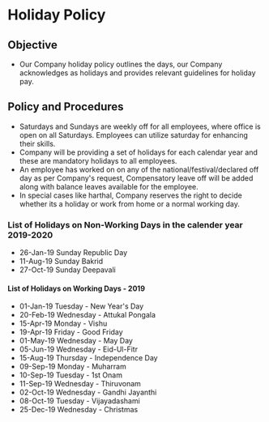 # Holiday Policy
## Objective 
- Our Company holiday policy outlines the days, our Company acknowledges as holidays and provides relevant guidelines for holiday pay.
## Policy and Procedures
- Saturdays and Sundays are weekly off for all employees, where office is open on all Saturdays. Employees can utilize saturday for enhancing their skills.
- Company will be providing a set of holidays for each calendar year and these are mandatory holidays to all employees.
- An employee has worked on on any of the national/festival/declared off day as per Company's request, Compensatory leave off will be added along with balance leaves available for the employee.
- In special cases like harthal, Company reserves the right to decide whether its a holiday or work from home or a normal working day.

### List of Holidays on Non-Working Days in the calender year 2019-2020
- 26-Jan-19 Sunday Republic Day
- 11-Aug-19 Sunday Bakrid
- 27-Oct-19 Sunday Deepavali
#### List of Holidays on Working Days - 2019
- 01-Jan-19 Tuesday - New Year's Day
- 20-Feb-19 Wednesday - Attukal Pongala
- 15-Apr-19 Monday - Vishu
- 19-Apr-19 Friday - Good Friday
- 01-May-19 Wednesday - May Day
- 05-Jun-19 Wednesday - Eid-Ul-Fitr
- 15-Aug-19 Thursday - Independence Day
- 09-Sep-19 Monday - Muharram
- 10-Sep-19 Tuesday - 1st Onam
- 11-Sep-19 Wednesday - Thiruvonam
- 02-Oct-19 Wednesday - Gandhi Jayanthi
- 08-Oct-19 Tuesday - Vijayadashami
- 25-Dec-19 Wednesday - Christmas


